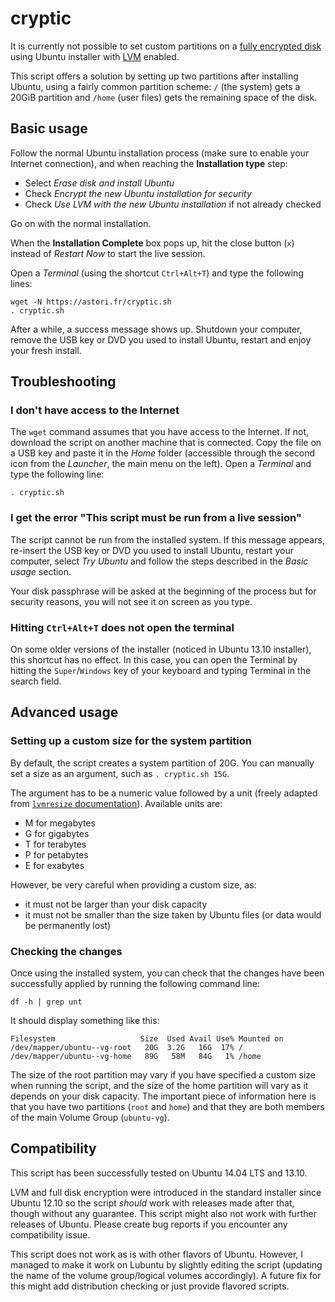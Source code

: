 cryptic
=======

It is currently not possible to set custom partitions on a [fully encrypted disk][1] using Ubuntu installer with [LVM][2] enabled.

This script offers a solution by setting up two partitions after installing Ubuntu, using a fairly common partition scheme: `/` (the system) gets a 20GiB partition and `/home` (user files) gets the remaining space of the disk.

## Basic usage

Follow the normal Ubuntu installation process (make sure to enable your Internet connection), and when reaching the **Installation type** step:

- Select *Erase disk and install Ubuntu*
- Check *Encrypt the new Ubuntu installation for security*
- Check *Use LVM with the new Ubuntu installation* if not already checked

Go on with the normal installation.

When the **Installation Complete** box pops up, hit the close button (`x`) instead of *Restart Now* to start the live session.

Open a *Terminal* (using the shortcut `Ctrl+Alt+T`) and type the following lines:

    wget -N https://astori.fr/cryptic.sh
    . cryptic.sh

After a while, a success message shows up. Shutdown your computer, remove the USB key or DVD you used to install Ubuntu, restart and enjoy your fresh install.

## Troubleshooting

### I don't have access to the Internet

The `wget` command assumes that you have access to the Internet. If not, download the script on another machine that is connected. Copy the file on a USB key and paste it in the *Home* folder (accessible through the second icon from the *Launcher*, the main menu on the left). Open a *Terminal* and type the following line:

    . cryptic.sh

### I get the error "This script must be run from a live session"

The script cannot be run from the installed system. If this message appears, re-insert the USB key or DVD you used to install Ubuntu, restart your computer, select *Try Ubuntu* and follow the steps described in the *Basic usage* section.

Your disk passphrase will be asked at the beginning of the process but for security reasons, you will not see it on screen as you type.

### Hitting `Ctrl+Alt+T` does not open the terminal

On some older versions of the installer (noticed in Ubuntu 13.10 installer), this shortcut has no effect. In this case, you can open the Terminal by hitting the `Super`/`Windows` key of your keyboard and typing Terminal in the search field.

## Advanced usage

### Setting up a custom size for the system partition

By default, the script creates a system partition of 20G. You can manually set a size as an argument, such as `. cryptic.sh 15G`.

The argument has to be a numeric value followed by a unit (freely adapted from [`lvmresize` documentation][3]). Available units are:

- M for megabytes
- G for gigabytes
- T for terabytes
- P for petabytes
- E for exabytes

However, be very careful when providing a custom size, as:
- it must not be larger than your disk capacity
- it must not be smaller than the size taken by Ubuntu files (or data would be permanently lost)

### Checking the changes

Once using the installed system, you can check that the changes have been successfully applied by running the following command line:

    df -h | grep unt

It should display something like this:

    Filesystem                   Size  Used Avail Use% Mounted on
    /dev/mapper/ubuntu--vg-root   20G  3.2G   16G  17% /
    /dev/mapper/ubuntu--vg-home   89G   58M   84G   1% /home

The size of the root partition may vary if you have specified a custom size when running the script, and the size of the home partition will vary as it depends on your disk capacity. The important piece of information here is that you have two partitions (`root` and `home`) and that they are both members of the main Volume Group (`ubuntu-vg`).

## Compatibility

This script has been successfully tested on Ubuntu 14.04 LTS and 13.10.

LVM and full disk encryption were introduced in the standard installer since Ubuntu 12.10 so the script *should* work with releases made after that, though without any guarantee. This script might also not work with further releases of Ubuntu. Please create bug reports if you encounter any compatibility issue.

This script does not work as is with other flavors of Ubuntu. However, I managed to make it work on Lubuntu by slightly editing the script (updating the name of the volume group/logical volumes accordingly). A future fix for this might add distribution checking or just provide flavored scripts.

[1]: http://en.wikipedia.org/wiki/Disk_encryption
[2]: http://en.wikipedia.org/wiki/Logical_Volume_Manager_(Linux)
[3]: http://linux.die.net/man/8/lvresize

